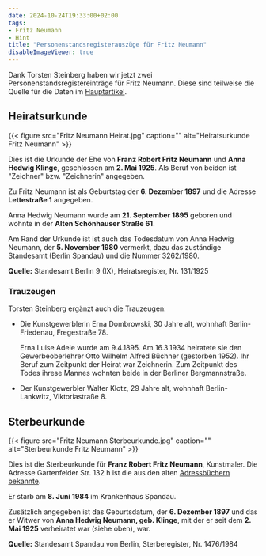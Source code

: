 ```yaml
---
date: 2024-10-24T19:33:00+02:00
tags:
- Fritz Neumann
- Hint
title: "Personenstandsregisterauszüge für Fritz Neumann"
disableImageViewer: true
---
```


Dank Torsten Steinberg haben wir jetzt zwei Personenstandsregistereinträge für Fritz Neumann. Diese sind teilweise die Quelle für die Daten im [Hauptartikel](/post/fritz-neumann-spandauer-volksblatt-19-2-1972/).

## Heiratsurkunde

{{< figure src="Fritz Neumann Heirat.jpg" caption="" alt="Heiratsurkunde Fritz Neumann" >}}

Dies ist die Urkunde der Ehe von **Franz Robert Fritz Neumann** und **Anna Hedwig Klinge**, geschlossen am **2. Mai 1925**. Als Beruf von beiden ist "Zeichner" bzw. "Zeichnerin" angegeben.

Zu Fritz Neumann ist als Geburtstag der **6. Dezember 1897** und die Adresse **Lettestraße 1** angegeben.

Anna Hedwig Neumann wurde am **21. September 1895** geboren und wohnte in der **Alten Schönhauser Straße 61**.

Am Rand der Urkunde ist ist auch das Todesdatum von Anna Hedwig Neumann, der **5. November 1980** vermerkt, dazu das zuständige Standesamt (Berlin Spandau) und die Nummer 3262/1980.

**Quelle:** Standesamt Berlin 9 (IX), Heiratsregister, Nr. 131/1925

### Trauzeugen

Torsten Steinberg ergänzt auch die Trauzeugen:
* Die Kunstgewerblerin Erna Dombrowski, 30 Jahre alt, wohnhaft Berlin-Friedenau, Fregestraße 78.

  Erna Luise Adele wurde am 9.4.1895. Am 16.3.1934 heiratete sie den Gewerbeoberlehrer Otto Wilhelm Alfred Büchner (gestorben 1952). Ihr Beruf zum Zeitpunkt der Heirat war Zeichnerin. Zum Zeitpunkt des Todes ihrese Mannes wohnten beide in der Berliner Bergmannstraße.
* Der Kunstgewerbler Walter Klotz, 29 Jahre alt, wohnhaft Berlin-Lankwitz, Viktoriastraße 8.

## Sterbeurkunde

{{< figure src="Fritz Neumann Sterbeurkunde.jpg" caption="" alt="Sterbeurkunde Fritz Neumann" >}}

Dies ist die Sterbeurkunde für **Franz Robert Fritz Neumann**, Kunstmaler. Die Adresse Gartenfelder Str. 132 h ist die aus den alten [Adressbüchern bekannte](https://ric-unknownartist.projektemacher.org/post/fritz-neumann-address-book-berlin/).

Er starb am **8. Juni 1984** im Krankenhaus Spandau.

Zusätzlich angegeben ist das Geburtsdatum, der  **6. Dezember 1897** und das er Witwer von **Anna Hedwig Neumann, geb. Klinge**, mit der er seit dem **2. Mai 1925** verheiratet war (siehe oben), war.

**Quelle:** Standesamt Spandau von Berlin, Sterberegister, Nr. 1476/1984
